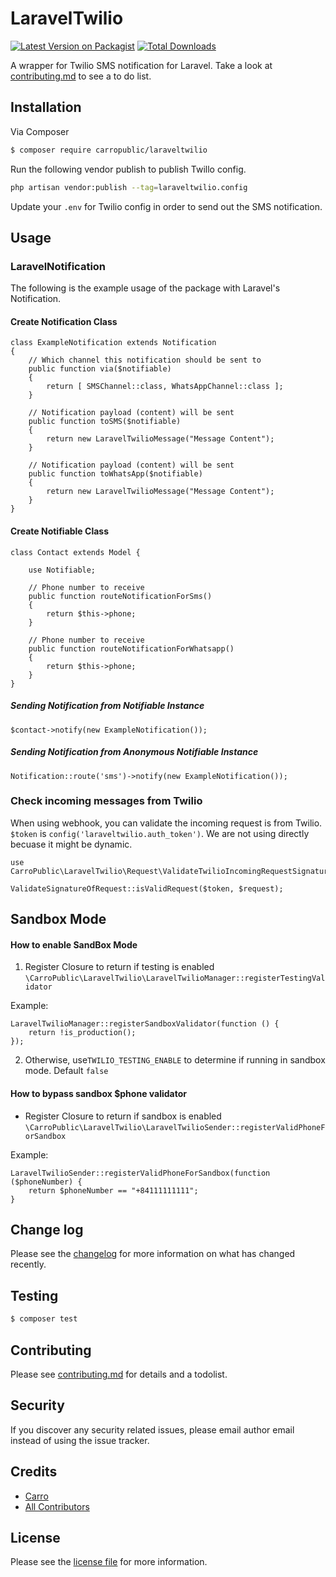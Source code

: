 # LaravelTwilio

[![Latest Version on Packagist][ico-version]][link-packagist]
[![Total Downloads][ico-downloads]][link-downloads]

A wrapper for Twilio SMS notification for Laravel. Take a look at [contributing.md](contributing.md) to see a to do list.

## Installation

Via Composer

``` bash
$ composer require carropublic/laraveltwilio
```

Run the following vendor publish to publish Twillo config.

```bash
php artisan vendor:publish --tag=laraveltwilio.config
```

Update your `.env` for Twilio config in order to send out the SMS notification.

## Usage

### LaravelNotification

The following is the example usage of the package with Laravel's Notification.

#### Create Notification Class

```
class ExampleNotification extends Notification
{
    // Which channel this notification should be sent to
    public function via($notifiable)
    {
        return [ SMSChannel::class, WhatsAppChannel::class ];
    }
    
    // Notification payload (content) will be sent
    public function toSMS($notifiable)
    {
        return new LaravelTwilioMessage("Message Content");
    }
    
    // Notification payload (content) will be sent
    public function toWhatsApp($notifiable)
    {
        return new LaravelTwilioMessage("Message Content");
    }
}
```

#### Create Notifiable Class

```
class Contact extends Model {

    use Notifiable;
    
    // Phone number to receive
    public function routeNotificationForSms()
    {
        return $this->phone;
    }
    
    // Phone number to receive
    public function routeNotificationForWhatsapp()
    {
        return $this->phone;
    }
}
```

##### Sending Notification from Notifiable Instance

```
$contact->notify(new ExampleNotification());
```

##### Sending Notification from Anonymous Notifiable Instance

```
Notification::route('sms')->notify(new ExampleNotification());
```

### Check incoming messages from Twilio

When using webhook, you can validate the incoming request is from Twilio. `$token` is `config('laraveltwilio.auth_token')`. We are not using directly
becuase it might be dynamic.

```
use CarroPublic\LaravelTwilio\Request\ValidateTwilioIncomingRequestSignature;

ValidateSignatureOfRequest::isValidRequest($token, $request);
```

## Sandbox Mode

#### How to enable SandBox Mode

1. Register Closure to return if testing is enabled `\CarroPublic\LaravelTwilio\LaravelTwilioManager::registerTestingValidator`

Example:

```
LaravelTwilioManager::registerSandboxValidator(function () {
    return !is_production();
});
```

2. Otherwise, use`TWILIO_TESTING_ENABLE` to determine if running in sandbox mode. Default `false`

#### How to bypass sandbox $phone validator

- Register Closure to return if sandbox is enabled `\CarroPublic\LaravelTwilio\LaravelTwilioSender::registerValidPhoneForSandbox`

Example: 

```
LaravelTwilioSender::registerValidPhoneForSandbox(function ($phoneNumber) {
    return $phoneNumber == "+84111111111";
}
```

## Change log

Please see the [changelog](changelog.md) for more information on what has changed recently.

## Testing

``` bash
$ composer test
```

## Contributing

Please see [contributing.md](contributing.md) for details and a todolist.

## Security

If you discover any security related issues, please email author email instead of using the issue tracker.

## Credits

- [Carro][link-author]
- [All Contributors][link-contributors]

## License

Please see the [license file](license.md) for more information.

[ico-version]: https://img.shields.io/packagist/v/carropublic/laraveltwilio.svg?style=flat-square
[ico-downloads]: https://img.shields.io/packagist/dt/carropublic/laraveltwilio.svg?style=flat-square

[link-packagist]: https://packagist.org/packages/carropublic/laraveltwilio
[link-downloads]: https://packagist.org/packages/carropublic/laraveltwilio
[link-author]: https://github.com/carropublic
[link-contributors]: ../../contributors]